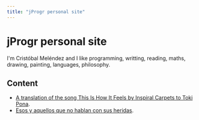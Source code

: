 ```yaml
---
title: "jProgr personal site"
---
```


# jProgr personal site

I'm Cristóbal Meléndez and I like programming, writting, reading, maths, drawing, painting, languages, philosophy.

## Content

- [A translation of the song This Is How It Feels by Inspiral Carpets to Toki Pona](/this-is-how-it-feels-by-inspiral-carpets-to-toki-pona).
- [Esos y aquellos que no hablan con sus heridas](/heridas).
